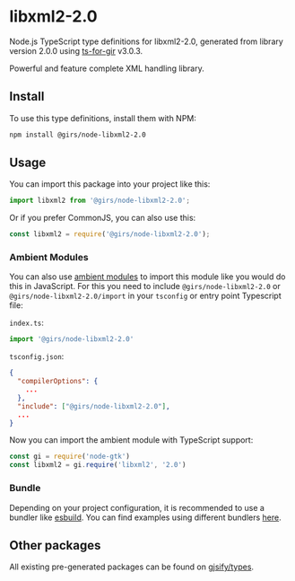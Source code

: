 
# libxml2-2.0

Node.js TypeScript type definitions for libxml2-2.0, generated from library version 2.0.0 using [ts-for-gir](https://github.com/gjsify/ts-for-gir) v3.0.3.

Powerful and feature complete XML handling library.

## Install

To use this type definitions, install them with NPM:
```bash
npm install @girs/node-libxml2-2.0
```

## Usage

You can import this package into your project like this:
```ts
import libxml2 from '@girs/node-libxml2-2.0';
```

Or if you prefer CommonJS, you can also use this:
```ts
const libxml2 = require('@girs/node-libxml2-2.0');
```

### Ambient Modules

You can also use [ambient modules](https://github.com/gjsify/ts-for-gir/tree/main/packages/cli#ambient-modules) to import this module like you would do this in JavaScript.
For this you need to include `@girs/node-libxml2-2.0` or `@girs/node-libxml2-2.0/import` in your `tsconfig` or entry point Typescript file:

`index.ts`:
```ts
import '@girs/node-libxml2-2.0'
```

`tsconfig.json`:
```json
{
  "compilerOptions": {
    ...
  },
  "include": ["@girs/node-libxml2-2.0"],
  ...
}
```

Now you can import the ambient module with TypeScript support: 

```ts
const gi = require('node-gtk')
const libxml2 = gi.require('libxml2', '2.0')
```


### Bundle

Depending on your project configuration, it is recommended to use a bundler like [esbuild](https://esbuild.github.io/). You can find examples using different bundlers [here](https://github.com/gjsify/ts-for-gir/tree/main/examples).

## Other packages

All existing pre-generated packages can be found on [gjsify/types](https://github.com/gjsify/types).

